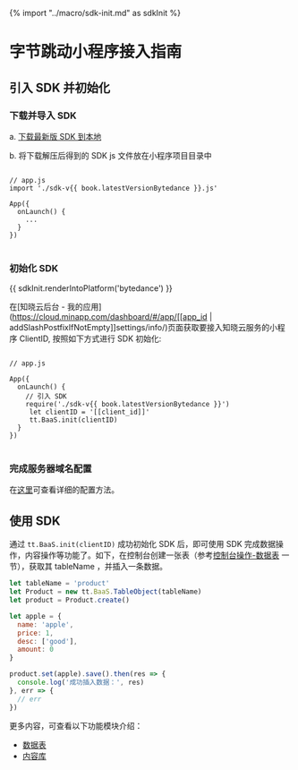 {% import "../macro/sdk-init.md" as sdkInit %}

# 字节跳动小程序接入指南

## 引入 SDK 并初始化

### 下载并导入 SDK

a. [下载最新版 SDK 到本地](../download-sdk.md)

b. 将下载解压后得到的 SDK js 文件放在小程序项目目录中

<pre>
<code class="lang-js">
// app.js
import './sdk-v{{ book.latestVersionBytedance }}.js'

App({
  onLaunch() {
    ...
  }
})
</code>
</pre>

### 初始化 SDK

{{ sdkInit.renderIntoPlatform('bytedance') }}

在[知晓云后台 - 我的应用](https://cloud.minapp.com/dashboard/#/app/[[app_id | addSlashPostfixIfNotEmpty]]settings/info/)页面获取要接入知晓云服务的小程序 ClientID, 按照如下方式进行 SDK 初始化:

<pre>
<code class="lang-js">
// app.js

App({
  onLaunch() {
    // 引入 SDK
    require('./sdk-v{{ book.latestVersionBytedance }}')
     let clientID = '[[client_id]]'
     tt.BaaS.init(clientID)
  }
})
</code>
</pre>

### 完成服务器域名配置

在[这里](/newbies/bytedance.md#小程序第三方授权以及服务器域名配置)可查看详细的配置方法。


## 使用 SDK

通过 `tt.BaaS.init(clientID)` 成功初始化 SDK 后，即可使用 SDK 完成数据操作，内容操作等功能了。如下，在控制台创建一张表（参考[控制台操作-数据表](../dashboard/schema.md) 一节），获取其 tableName ，并插入一条数据。

```js
let tableName = 'product'
let Product = new tt.BaaS.TableObject(tableName)
let product = Product.create()

let apple = {
  name: 'apple',
  price: 1,
  desc: ['good'],
  amount: 0
}

product.set(apple).save().then(res => {
  console.log('成功插入数据：', res)
}, err => {
  // err
})
```

更多内容，可查看以下功能模块介绍：

* [数据表](../schema/README.md)
* [内容库](../content/README.md)
